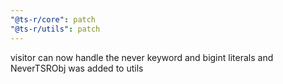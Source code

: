 ```yaml
---
"@ts-r/core": patch
"@ts-r/utils": patch
---
```


visitor can now handle the never keyword and bigint literals and NeverTSRObj was added to utils
